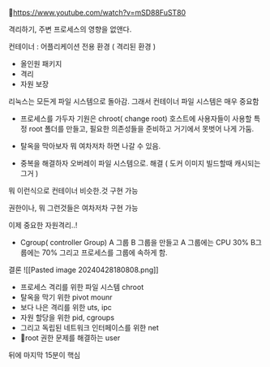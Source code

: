 https://www.youtube.com/watch?v=mSD88FuST80

격리하기, 주변 프로세스의 영향을 없앤다.

컨테이너 : 어플리케이션 전용 환경 ( 격리된 환경 )
- 올인원 패키지 
- 격리
- 자원 보장

리눅스는 모든게 파일 시스템으로 돌아감. 그래서 컨테이너 파일 시스템은 매우 중요함
- 프로세스를 가두자
기원은 chroot( change root)
호스트에 사용자들이 사용할 특정 root 폴더를 만들고, 필요한 의존성들을 준비하고 거기에서 못벗어 나게 가둠.


- 탈옥을 막아보자
뭐 여차저차 하면 나갈 수 있음.

- 중복을 해결하자
오버레이 파일 시스템으로. 해결 ( 도커 이미지 빌드할때 캐시되는 그거 )

뭐 이런식으로 컨테이너 비슷한.것 구현 가능

권한이나, 뭐 그런것들은 여차저차 구현 가능

이제 중요한 자원격리..!
- Cgroup( controller Group)
A 그룹 B 그룹을 만들고
A 그룹에는 CPU 30% B그룹에는 70%
그리고 프로세스를 그룹에 속하게 함.

결론
![[Pasted image 20240428180808.png]]


- 프로세스 격리를 위한 파일 시스템 chroot
- 탈옥을 막기 위한 pivot mounr
- 보다 나은 격리를 위한  uts, ipc
- 자원 할당을 위한 pid, cgroups
- 그리고 독립된 네트워크 인터페이스를 위한 net
- root 권한 문제를 해결하는 user

뒤에 마지막 15분이 핵심